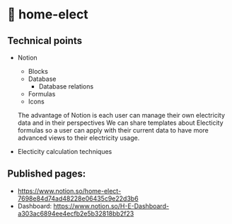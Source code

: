 # :electric_plug: home-elect
## Technical points
* Notion
  * Blocks
  * Database
    * Database relations
  * Formulas
  * Icons

  The advantage of Notion is each user can manage their own electricity data and in their perspectives
  We can share templates about Electicity formulas so a user can apply with their current data to have more advanced views to their electricity usage.

* Electicity calculation techniques

## Published pages:
* https://www.notion.so/home-elect-7698e84d74ad48228e06435c9e22d3b6
* Dashboard: https://www.notion.so/H-E-Dashboard-a303ac6894ee4ecfb2e5b32818bb2f23